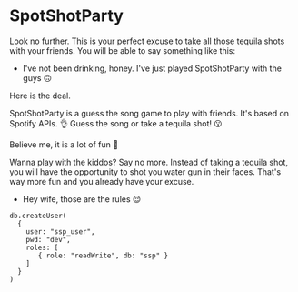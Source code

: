 # SpotShotParty

Look no further. This is your perfect excuse to take all those tequila shots with your friends. You will be able to say something like this:

- I've not been drinking, honey. I've just played SpotShotParty with the guys 🙃

Here is the deal.

SpotShotParty is a guess the song game to play with friends. It's based on Spotify APIs. 👌
Guess the song or take a tequila shot! 😗

Believe me, it is a lot of fun 🍻

Wanna play with the kiddos? Say no more. 
Instead of taking a tequila shot, you will have the opportunity to shot you water gun in their faces.
That's way more fun and you already have your excuse.

- Hey wife, those are the rules 😌



```
db.createUser(
  {
    user: "ssp_user",
    pwd: "dev",
    roles: [
       { role: "readWrite", db: "ssp" }
    ]
  }
)
```
